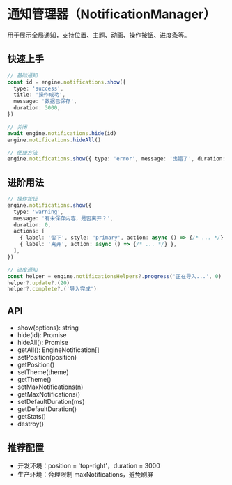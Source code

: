 # 通知管理器（NotificationManager）

用于展示全局通知，支持位置、主题、动画、操作按钮、进度条等。

## 快速上手

```ts
// 基础通知
const id = engine.notifications.show({
  type: 'success',
  title: '操作成功',
  message: '数据已保存',
  duration: 3000,
})

// 关闭
await engine.notifications.hide(id)
engine.notifications.hideAll()

// 便捷方法
engine.notifications.show({ type: 'error', message: '出错了', duration: 0 })
```

## 进阶用法

```ts
// 操作按钮
engine.notifications.show({
  type: 'warning',
  message: '有未保存内容，是否离开？',
  duration: 0,
  actions: [
    { label: '留下', style: 'primary', action: async () => {/* ... */} },
    { label: '离开', action: async () => {/* ... */} },
  ],
})

// 进度通知
const helper = engine.notificationsHelpers?.progress('正在导入...', 0)
helper?.update?.(20)
helper?.complete?.('导入完成')
```

## API

- show(options): string
- hide(id): Promise<void>
- hideAll(): Promise<void>
- getAll(): EngineNotification[]
- setPosition(position)
- getPosition()
- setTheme(theme)
- getTheme()
- setMaxNotifications(n)
- getMaxNotifications()
- setDefaultDuration(ms)
- getDefaultDuration()
- getStats()
- destroy()

## 推荐配置

- 开发环境：position = 'top-right'，duration = 3000
- 生产环境：合理限制 maxNotifications，避免刷屏
